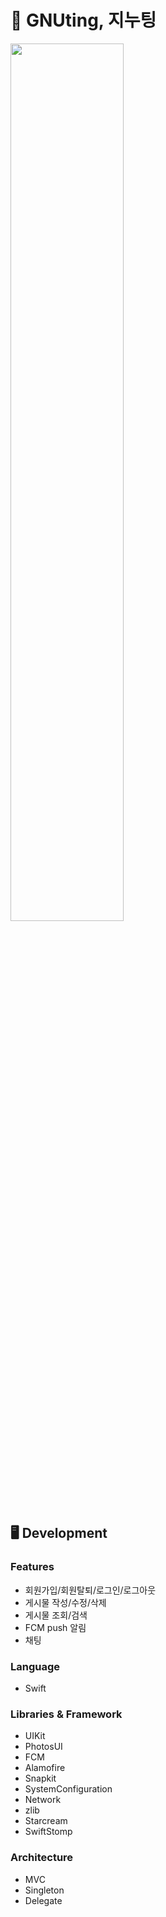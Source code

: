# 🌸 GNUting, 지누팅 
<img width="60%" height="60%" src="https://gnuting.github.io/GNUting-PrivacyPolicy/gnuting.png"/>

## 🖥 Development

### Features
- 회원가입/회원탈퇴/로그인/로그아웃
- 게시물 작성/수정/삭제
- 게시물 조회/검색
- FCM push 알림
- 채팅

### Language
- Swift

### Libraries & Framework
- UIKit
- PhotosUI
- FCM
- Alamofire
- Snapkit
- SystemConfiguration
- Network
- zlib
- Starcream
- SwiftStomp


### Architecture
 - MVC
 - Singleton
 - Delegate


